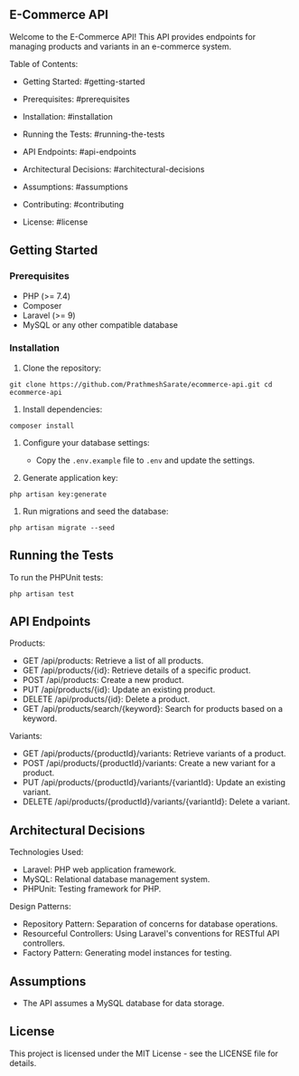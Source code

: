 E-Commerce API
--------------

Welcome to the E-Commerce API! This API provides endpoints for managing products and variants in an e-commerce system.

Table of Contents:

-   Getting Started: #getting-started

-   Prerequisites: #prerequisites

-   Installation: #installation

-   Running the Tests: #running-the-tests
-   API Endpoints: #api-endpoints
-   Architectural Decisions: #architectural-decisions
-   Assumptions: #assumptions
-   Contributing: #contributing
-   License: #license

Getting Started
---------------

### Prerequisites

-   PHP (>= 7.4)
-   Composer
-   Laravel (>= 9)
-   MySQL or any other compatible database

### Installation

1.  Clone the repository:



```
git clone https://github.com/PrathmeshSarate/ecommerce-api.git cd ecommerce-api

```





1.  Install dependencies:



```
composer install

```





1.  Configure your database settings:

    -   Copy the `.env.example` file to `.env` and update the settings.
2.  Generate application key:



```
php artisan key:generate

```





1.  Run migrations and seed the database:



```
php artisan migrate --seed

```





Running the Tests
-----------------

To run the PHPUnit tests:



```
php artisan test

```





API Endpoints
-------------

Products:

-   GET /api/products: Retrieve a list of all products.
-   GET /api/products/{id}: Retrieve details of a specific product.
-   POST /api/products: Create a new product.
-   PUT /api/products/{id}: Update an existing product.
-   DELETE /api/products/{id}: Delete a product.
-   GET /api/products/search/{keyword}: Search for products based on a keyword.

Variants:

-   GET /api/products/{productId}/variants: Retrieve variants of a product.
-   POST /api/products/{productId}/variants: Create a new variant for a product.
-   PUT /api/products/{productId}/variants/{variantId}: Update an existing variant.
-   DELETE /api/products/{productId}/variants/{variantId}: Delete a variant.

Architectural Decisions
-----------------------

Technologies Used:

-   Laravel: PHP web application framework.
-   MySQL: Relational database management system.
-   PHPUnit: Testing framework for PHP.

Design Patterns:

-   Repository Pattern: Separation of concerns for database operations.
-   Resourceful Controllers: Using Laravel's conventions for RESTful API controllers.
-   Factory Pattern: Generating model instances for testing.

Assumptions
-----------

-   The API assumes a MySQL database for data storage.


License
-------

This project is licensed under the MIT License - see the LICENSE file for details.